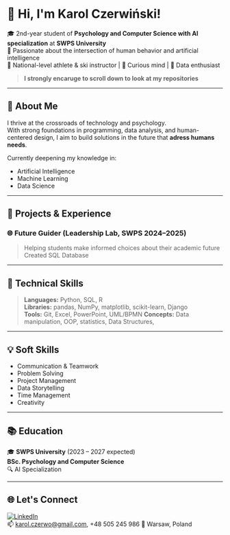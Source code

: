 # 👋 Hi, I'm Karol Czerwiński!

🎓 2nd-year student of **Psychology and Computer Science with AI specialization** at **SWPS University**  
🤖 Passionate about the intersection of human behavior and artificial intelligence  
🎿 National-level athlete & ski instructor | 💬 Curious mind | 🧠 Data enthusiast
> **I strongly encaruge to scroll down to look at my repositories**

---

## 🧩 About Me

I thrive at the crossroads of technology and psychology.  
With strong foundations in programming, data analysis, and human-centered design, I aim to build solutions in the future that **adress humans needs**.

Currently deepening my knowledge in:
- Artificial Intelligence
- Machine Learning
- Data Science
---

## 🧠 Projects & Experience

### 🌐 Future Guider (Leadership Lab, SWPS 2024–2025)
> Helping students make informed choices about their academic future  
Created SQL Database

---

## 🧰 Technical Skills

>**Languages:** Python, SQL, R  
>**Libraries:** pandas, NumPy, matplotlib, scikit-learn, Django  
>**Tools:** Git, Excel, PowerPoint, UML/BPMN
>**Concepts:** Data manipulation, OOP, statistics, Data Structures, 

---

## 💡 Soft Skills

- Communication & Teamwork  
- Problem Solving  
- Project Management  
- Data Storytelling  
- Time Management  
- Creativity

---

## 📚 Education

🎓 **SWPS University** (2023 – 2027 expected)  
**BSc. Psychology and Computer Science**  
🔍 AI Specialization

---

## 🌐 Let's Connect

[![LinkedIn](https://img.shields.io/badge/-LinkedIn-blue?style=flat&logo=linkedin)](https://www.linkedin.com/in/karol-czerwiński-3a3421334)    
📫 karol.czerwo@gmail.com, +48 505 245 986
📍 Warsaw, Poland


